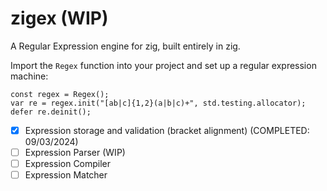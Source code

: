 # zigex (WIP)

A Regular Expression engine for zig, built entirely in zig.

Import the `Regex` function into your project and set up a regular expression machine:

```zig
const regex = Regex();
var re = regex.init("[ab|c]{1,2}(a|b|c)+", std.testing.allocator);
defer re.deinit();
```

- [X] Expression storage and validation (bracket alignment) (COMPLETED: 09/03/2024)
- [ ] Expression Parser (WIP)
- [ ] Expression Compiler
- [ ] Expression Matcher